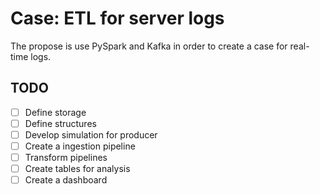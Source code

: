# Case: ETL for server logs
The propose is use PySpark and Kafka in order to create a case for real-time logs.

## TODO
- [ ] Define storage
- [ ] Define structures
- [ ] Develop simulation for producer
- [ ] Create a ingestion pipeline 
- [ ] Transform pipelines
- [ ] Create tables for analysis
- [ ] Create a dashboard